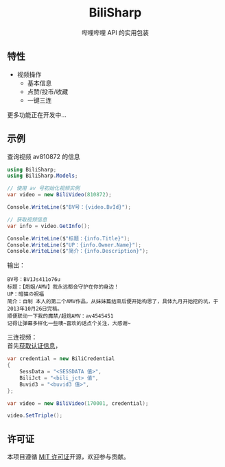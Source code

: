 ﻿<div align="center">

# BiliSharp

哔哩哔哩 API 的实用包装

</div>

## 特性
- 视频操作
  - 基本信息
  - 点赞/投币/收藏
  - 一键三连

更多功能正在开发中...

## 示例

查询视频 av810872 的信息

```csharp
using BiliSharp;
using BiliSharp.Models;

// 使用 av 号初始化视频实例
var video = new BiliVideo(810872);

Console.WriteLine($"BV号：{video.BvId}");

// 获取视频信息
var info = video.GetInfo();

Console.WriteLine($"标题：{info.Title}");
Console.WriteLine($"UP：{info.Owner.Name}");
Console.WriteLine($"简介：{info.Description}");
```

输出：
```text
BV号：BV1Js411o76u
标题：【炮姐/AMV】我永远都会守护在你的身边！
UP：暗猫の祝福
简介：自制 本人的第二个AMV作品，从妹妹篇结束后便开始构思了，具体九月开始挖的坑，于2013年10月26日完稿。
顺便联动一下我的魔禁/超炮AMV：av4545451
记得让弹幕多样化一些噢~喜欢的话点个关注，大感谢~
```

三连视频：  
首先[获取认证信息](./docs/GetCredential.md)，
```csharp
var credential = new BiliCredential
{
    SessData = "<SESSDATA 值>",
    BiliJct = "<bili_jct> 值",
    Buvid3 = "<buvid3 值>",
};

var video = new BiliVideo(170001, credential);

video.SetTriple();
```

## 许可证
本项目遵循 [MIT 许可证](./LICENSE)开源，欢迎参与贡献。
